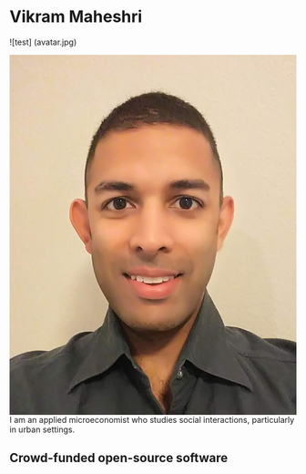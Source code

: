 
# Vikram Maheshri

![test] (avatar.jpg)

<img src="avatar.jpg"
     alt="Markdown Monster icon"
     style="float: left; margin-right: 10px;" />

I am an applied microeconomist who studies social interactions, particularly in urban settings.

## Crowd-funded open-source software

<!--
[![Analytics](https://ga-beacon.appspot.com/UA-78646709-2/starter-academic/readme?pixel)](https://github.com/igrigorik/ga-beacon)
-->
